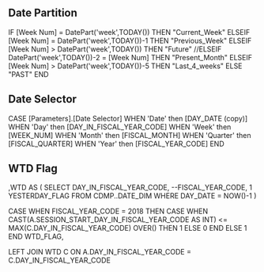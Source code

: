 ## Date Partition
IF [Week Num] = DatePart('week',TODAY()) THEN "Current_Week"
ELSEIF [Week Num] = DatePart('week',TODAY())-1 THEN "Previous_Week"
ELSEIF [Week Num] > DatePart('week',TODAY()) THEN "Future"
//ELSEIF DatePart('week',TODAY())-2 = [Week Num] THEN "Present_Month"
ELSEIF [Week Num] > DatePart('week',TODAY())-5 THEN "Last_4_weeks"
ELSE "PAST"
END


## Date Selector
CASE [Parameters].[Date Selector]
WHEN 'Date' then [DAY_DATE (copy)]
WHEN 'Day' then [DAY_IN_FISCAL_YEAR_CODE]
WHEN 'Week' then [WEEK_NUM]
WHEN 'Month' then [FISCAL_MONTH]
WHEN 'Quarter' then [FISCAL_QUARTER]
WHEN 'Year' then [FISCAL_YEAR_CODE]
END

## WTD Flag
,WTD AS (
	SELECT
	DAY_IN_FISCAL_YEAR_CODE,
        --FISCAL_YEAR_CODE,
	1 YESTERDAY_FLAG
	FROM CDMP..DATE_DIM
	WHERE DAY_DATE = NOW()-1
)

CASE WHEN FISCAL_YEAR_CODE = 2018 THEN CASE WHEN CAST(A.SESSION_START_DAY_IN_FISCAL_YEAR_CODE AS INT) <= MAX(C.DAY_IN_FISCAL_YEAR_CODE) OVER()  THEN 1 ELSE 0 END 
ELSE 1 END WTD_FLAG,

LEFT JOIN WTD C ON A.DAY_IN_FISCAL_YEAR_CODE = C.DAY_IN_FISCAL_YEAR_CODE




